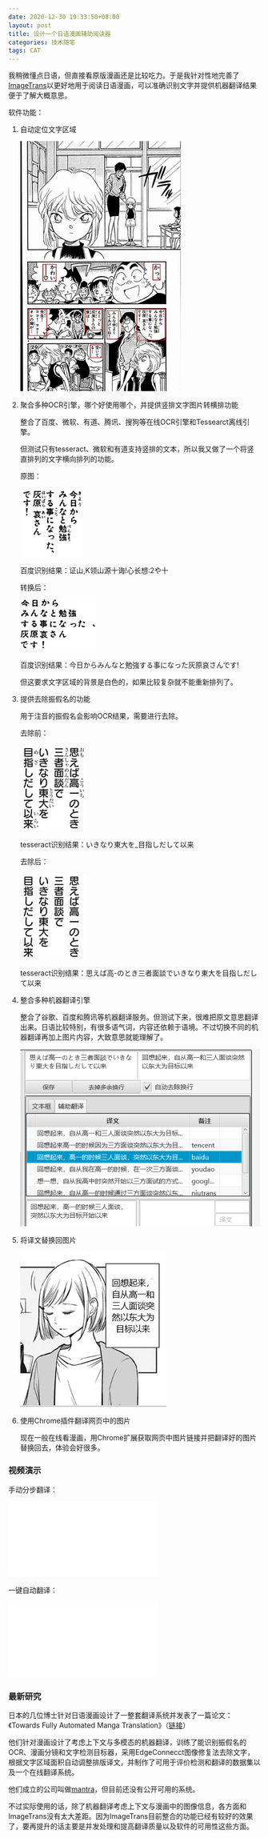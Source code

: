```yaml
---
date: 2020-12-30 19:33:50+08:00
layout: post
title: 设计一个日语漫画辅助阅读器
categories: 技术随笔
tags: CAT
---
```


我稍微懂点日语，但直接看原版漫画还是比较吃力。于是我针对性地完善了[ImageTrans](https://www.basiccat.org/zh/imagetrans/)以更好地用于阅读日语漫画，可以准确识别文字并提供机器翻译结果便于了解大概意思。

软件功能：

1. 自动定位文字区域

	![](/album/comics-reader/textboxes.jpg)

2. 聚合多种OCR引擎，哪个好使用哪个，并提供竖排文字图片转横排功能

	整合了百度、微软、有道、腾讯、搜狗等在线OCR引擎和Tessearct离线引擎。

	但测试只有tesseract、微软和有道支持竖排的文本，所以我又做了一个将竖直排列的文字横向排列的功能。

	原图：

	![](/album/comics-reader/vertical.jpg)
	 
	百度识别结果：证山,K领山源十诲!心长想:2や十

	转换后：
	 
	![](/album/comics-reader/horizontal.jpg)

	百度识别结果：今日からみんなと勉強する事になった灰原哀さんです!

	但这要求文字区域的背景是白色的，如果比较复杂就不能重新排列了。

3. 提供去除振假名的功能

	用于注音的振假名会影响OCR结果，需要进行去除。

	去除前：
	 
	![](/album/comics-reader/with_furigana.jpg)

	tesseract识别结果：いきなり東大を_目指しだして以来

	去除后：

	![](/album/comics-reader/without_furigana.jpg)

	tesseract识别结果：思えば高-のとき三者面談でいきなり東大を目指しだして以来

4. 整合多种机器翻译引擎

	整合了谷歌、百度和腾讯等机器翻译服务。但测试下来，很难把原文意思翻译出来。日语比较特别，有很多语气词，内容还依赖于语境。不过切换不同的机器翻译再加上图片内容，大致意思就能理解了。

	![](/album/comics-reader/imagetrans_mt.png)

5. 将译文替换回图片

	![](/album/comics-reader/imagetrans_translated.png)

6. 使用Chrome插件翻译网页中的图片

	现在一般在线看漫画，用Chrome扩展获取网页中图片链接并把翻译好的图片替换回去，体验会好很多。



### 视频演示

手动分步翻译：

<iframe src="//player.bilibili.com/player.html?aid=373454146&bvid=BV1Uo4y1Z7Wo&cid=273691942&page=1" scrolling="no" border="0" frameborder="no" framespacing="0" allowfullscreen="true"> </iframe>

一键自动翻译：

<iframe src="//player.bilibili.com/player.html?aid=373454146&bvid=BV1Uo4y1Z7Wo&cid=274451193&page=2" scrolling="no" border="0" frameborder="no" framespacing="0" allowfullscreen="true"> </iframe>

### 最新研究

日本的几位博士针对日语漫画设计了一整套翻译系统并发表了一篇论文：《Towards Fully Automated Manga Translation》（[链接](https://arxiv.org/abs/2012.14271)）

他们针对漫画设计了考虑上下文与多模态的机器翻译，训练了能识别振假名的OCR、漫画分镜和文字检测目标器，采用EdgeConnecct图像修复法去除文字，根据文字区域面积自动调整排版译文，并制作了可用于评价检测和翻译的数据集以及一个在线翻译系统。

他们成立的公司叫做[mantra](https://mantra.co.jp/)，但目前还没有公开可用的系统。

不过实际使用的话，除了机器翻译考虑上下文与漫画中的图像信息，各方面和ImageTrans没有太大差距。因为ImageTrans目前整合的功能已经有较好的效果了，要再提升的话主要是并发处理和提高翻译质量以及软件的可用性这些方面。


